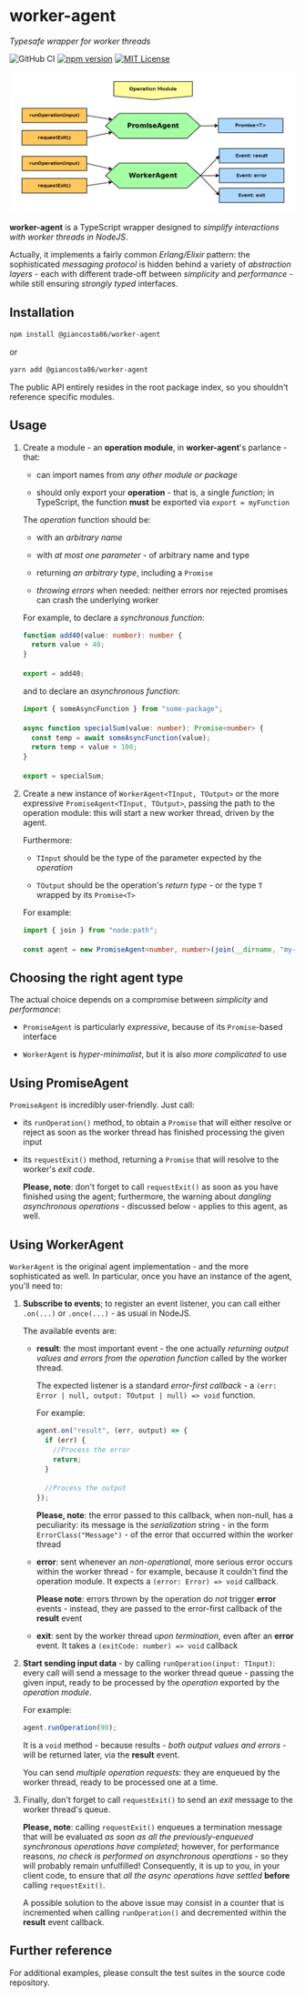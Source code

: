 # worker-agent

_Typesafe wrapper for worker threads_

![GitHub CI](https://github.com/giancosta86/worker-agent/actions/workflows/publish-to-npm.yml/badge.svg)
[![npm version](https://badge.fury.io/js/@giancosta86%2Fworker-agent.svg)](https://badge.fury.io/js/@giancosta86%2Fworker-agent)
[![MIT License](https://img.shields.io/badge/license-MIT-blue.svg?style=flat)](/LICENSE)

![Overview](docs/diagrams//overview.png)

**worker-agent** is a TypeScript wrapper designed to _simplify interactions with worker threads in NodeJS_.

Actually, it implements a fairly common _Erlang/Elixir_ pattern: the sophisticated _messaging protocol_ is hidden behind a variety of _abstraction layers_ - each with different trade-off between _simplicity_ and _performance_ - while still ensuring _strongly typed_ interfaces.

## Installation

```bash
npm install @giancosta86/worker-agent
```

or

```bash
yarn add @giancosta86/worker-agent
```

The public API entirely resides in the root package index, so you shouldn't reference specific modules.

## Usage

1. Create a module - an **operation module**, in **worker-agent**'s parlance - that:

   - can import names from _any other module or package_

   - should only export your **operation** - that is, a single _function_; in TypeScript, the function **must** be exported via `export = myFunction`

   The _operation_ function should be:

   - with an _arbitrary name_

   - with _at most one parameter_ - of arbitrary name and type

   - returning _an arbitrary type_, including a `Promise`

   - _throwing errors_ when needed: neither errors nor rejected promises can crash the underlying worker

   For example, to declare a _synchronous function_:

   ```typescript
   function add40(value: number): number {
     return value + 40;
   }

   export = add40;
   ```

   and to declare an _asynchronous function_:

   ```typescript
   import { someAsyncFunction } from "some-package";

   async function specialSum(value: number): Promise<number> {
     const temp = await someAsyncFunction(value);
     return temp + value + 100;
   }

   export = specialSum;
   ```

1. Create a new instance of `WorkerAgent<TInput, TOutput>` or the more expressive `PromiseAgent<TInput, TOutput>`, passing the path to the operation module: this will start a new worker thread, driven by the agent.

   Furthermore:

   - `TInput` should be the type of the parameter expected by the _operation_

   - `TOutput` should be the operation's _return type_ - or the type `T` wrapped by its `Promise<T>`

   For example:

   ```typescript
   import { join } from "node:path";

   const agent = new PromiseAgent<number, number>(join(__dirname, "my-sum"));
   ```

## Choosing the right agent type

The actual choice depends on a compromise between _simplicity_ and _performance_:

- `PromiseAgent` is particularly _expressive_, because of its `Promise`-based interface

- `WorkerAgent` is _hyper-minimalist_, but it is also _more complicated_ to use

## Using PromiseAgent

`PromiseAgent` is incredibly user-friendly. Just call:

- its `runOperation()` method, to obtain a `Promise` that will either resolve or reject as soon as the worker thread has finished processing the given input

- its `requestExit()` method, returning a `Promise` that will resolve to the worker's _exit code_.

  **Please, note**: don't forget to call `requestExit()` as soon as you have finished using the agent; furthermore, the warning about _dangling asynchronous operations_ - discussed below - applies to this agent, as well.

## Using WorkerAgent

`WorkerAgent` is the original agent implementation - and the more sophisticated as well. In particular, once you have an instance of the agent, you'll need to:

1. **Subscribe to events**; to register an event listener, you can call either `.on(...)` or `.once(...)` - as usual in NodeJS.

   The available events are:

   - **result**: the most important event - the one actually _returning output values and errors from the operation function_ called by the worker thread.

     The expected listener is a standard _error-first callback_ - a `(err: Error | null, output: TOutput | null) => void` function.

     For example:

     ```typescript
     agent.on("result", (err, output) => {
       if (err) {
         //Process the error
         return;
       }

       //Process the output
     });
     ```

     **Please, note**: the error passed to this callback, when non-null, has a peculiarity: its message is the _serialization_ string - in the form `ErrorClass("Message")` - of the error that occurred within the worker thread

   - **error**: sent whenever an _non-operational_, more serious error occurs within the worker thread - for example, because it couldn't find the operation module. It expects a `(error: Error) => void` callback.

     **Please note**: errors thrown by the operation do _not_ trigger **error** events - instead, they are passed to the error-first callback of the **result** event

   - **exit**: sent by the worker thread _upon termination_, even after an **error** event. It takes a `(exitCode: number) => void` callback

1. **Start sending input data** - by calling `runOperation(input: TInput)`: every call will send a message to the worker thread queue - passing the given input, ready to be processed by the _operation_ exported by the _operation module_.

   For example:

   ```typescript
   agent.runOperation(90);
   ```

   It is a `void` method - because results - _both output values and errors_ - will be returned later, via the **result** event.

   You can send _multiple operation requests_: they are enqueued by the worker thread, ready to be processed one at a time.

1. Finally, don't forget to call `requestExit()` to send an _exit_ message to the worker thread's queue.

   **Please, note**: calling `requestExit()` enqueues a termination message that will be evaluated _as soon as all the previously-enqueued synchronous operations have completed_; however, for performance reasons, _no check is performed on asynchronous operations_ - so they will probably remain unfulfilled! Consequently, it is up to you, in your client code, to ensure that _all the async operations have settled_ **before** calling `requestExit()`.

   A possible solution to the above issue may consist in a counter that is incremented when calling `runOperation()` and decremented within the **result** event callback.

## Further reference

For additional examples, please consult the test suites in the source code repository.
